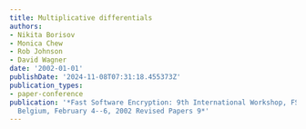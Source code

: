 ```yaml
---
title: Multiplicative differentials
authors:
- Nikita Borisov
- Monica Chew
- Rob Johnson
- David Wagner
date: '2002-01-01'
publishDate: '2024-11-08T07:31:18.455373Z'
publication_types:
- paper-conference
publication: '*Fast Software Encryption: 9th International Workshop, FSE 2002 Leuven,
  Belgium, February 4--6, 2002 Revised Papers 9*'
---
```

